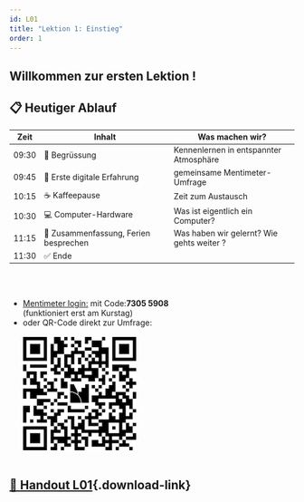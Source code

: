 ```yaml
---
id: L01
title: "Lektion 1: Einstieg"
order: 1
---
```


## **Willkommen zur ersten Lektion !**


## 📋 **Heutiger Ablauf**
| Zeit | Inhalt | Was machen wir? |
|------|---------|-----------------|
| 09:30 | 👋 Begrüssung | Kennenlernen in entspannter Atmosphäre |
| 09:45 | 📱 Erste digitale Erfahrung | gemeinsame Mentimeter-Umfrage |
| 10:15 | ☕ Kaffeepause | Zeit zum Austausch |
| 10:30 | 💻 Computer-Hardware  | Was ist eigentlich ein Computer? |
| 11:15 | 📝 Zusammenfassung, Ferien besprechen | Was haben wir gelernt? Wie gehts weiter ? |
| 11:30 | ✅ Ende  |

<br><br>

- [Mentimeter login:](https://menti.com) mit Code:**7305 5908**    <br>(funktioniert erst am Kurstag)
- oder QR-Code direkt zur Umfrage: <br><br>
![QR](./mentimeter_qr_L01.png)
<br><br>





[📄 Handout L01](/static/docs/grundkurs-2025/G-L01-handout.pdf){.download-link}
<br><br>
---



